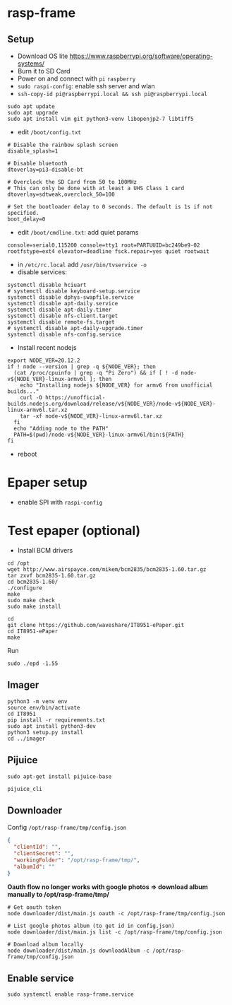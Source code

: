 # rasp-frame

## Setup

- Download OS lite https://www.raspberrypi.org/software/operating-systems/
- Burn it to SD Card
- Power on and connect with `pi` `raspberry`
- `sudo raspi-config`: enable ssh server and wlan
- `ssh-copy-id pi@raspberrypi.local && ssh pi@raspberrypi.local`

```
sudo apt update
sudo apt upgrade
sudo apt install vim git python3-venv libopenjp2-7 libtiff5
```

- edit `/boot/config.txt`

```
# Disable the rainbow splash screen
disable_splash=1

# Disable bluetooth
dtoverlay=pi3-disable-bt

# Overclock the SD Card from 50 to 100MHz
# This can only be done with at least a UHS Class 1 card
dtoverlay=sdtweak,overclock_50=100

# Set the bootloader delay to 0 seconds. The default is 1s if not specified.
boot_delay=0
```

- edit `/boot/cmdline.txt`: add quiet params

```
console=serial0,115200 console=tty1 root=PARTUUID=bc249be9-02 rootfstype=ext4 elevator=deadline fsck.repair=yes quiet rootwait
```

- in `/etc/rc.local` add `/usr/bin/tvservice -o`
- disable services:

```
systemctl disable hciuart
# systemctl disable keyboard-setup.service
systemctl disable dphys-swapfile.service
systemctl disable apt-daily.service
systemctl disable apt-daily.timer
systemctl disable nfs-client.target
systemctl disable remote-fs.target
# systemctl disable apt-daily-upgrade.timer
systemctl disable nfs-config.service
```

- Install recent nodejs

```
export NODE_VER=20.12.2
if ! node --version | grep -q ${NODE_VER}; then
  (cat /proc/cpuinfo | grep -q "Pi Zero") && if [ ! -d node-v${NODE_VER}-linux-armv6l ]; then
    echo "Installing nodejs ${NODE_VER} for armv6 from unofficial builds..."
    curl -O https://unofficial-builds.nodejs.org/download/release/v${NODE_VER}/node-v${NODE_VER}-linux-armv6l.tar.xz
    tar -xf node-v${NODE_VER}-linux-armv6l.tar.xz
  fi
  echo "Adding node to the PATH"
  PATH=$(pwd)/node-v${NODE_VER}-linux-armv6l/bin:${PATH}
fi
```

- reboot

# Epaper setup

- enable SPI with `raspi-config`

# Test epaper (optional)

- Install BCM drivers

```
cd /opt
wget http://www.airspayce.com/mikem/bcm2835/bcm2835-1.60.tar.gz
tar zxvf bcm2835-1.60.tar.gz
cd bcm2835-1.60/
./configure
make
sudo make check
sudo make install
```

```
cd
git clone https://github.com/waveshare/IT8951-ePaper.git
cd IT8951-ePaper
make
```

Run

```
sudo ./epd -1.55
```

## Imager

```
python3 -m venv env
source env/bin/activate
cd IT8951
pip install -r requirements.txt
sudo apt install python3-dev
python3 setup.py install
cd ../imager
```

## Pijuice

```
sudo apt-get install pijuice-base

pijuice_cli
```

## Downloader

Config `/opt/rasp-frame/tmp/config.json`

```json
{
  "clientId": "",
  "clientSecret": "",
  "workingFolder": "/opt/rasp-frame/tmp/",
  "albumId": ""
}
```

**Oauth flow no longer works with google photos => download album manually to /opt/rasp-frame/tmp/**

```
# Get oauth token
node downloader/dist/main.js oauth -c /opt/rasp-frame/tmp/config.json

# List google photos album (to get id in config.json)
node downloader/dist/main.js list -c /opt/rasp-frame/tmp/config.json

# Download album locally
node downloader/dist/main.js downloadAlbum -c /opt/rasp-frame/tmp/config.json
```

## Enable service

```
sudo systemctl enable rasp-frame.service
```
